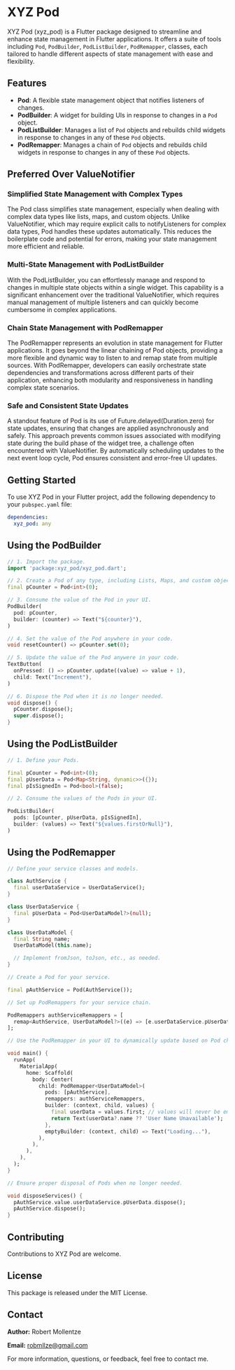 # XYZ Pod

XYZ Pod (xyz_pod) is a Flutter package designed to streamline and enhance state management in Flutter applications. It offers a suite of tools including `Pod`, `PodBuilder`, `PodListBuilder`, `PodRemapper`, classes, each tailored to handle different aspects of state management with ease and flexibility.

## Features

- **Pod**: A flexible state management object that notifies listeners of changes.
- **PodBuilder**: A widget for building UIs in response to changes in a `Pod` object.
- **PodListBuilder**: Manages a list of `Pod` objects and rebuilds child widgets in response to changes in any of these `Pod` objects.
- **PodRemapper**: Manages a chain of `Pod` objects and rebuilds child widgets in response to changes in any of these `Pod` objects.

## Preferred Over ValueNotifier

### Simplified State Management with Complex Types

The Pod class simplifies state management, especially when dealing with complex data types like lists, maps, and custom objects. Unlike ValueNotifier, which may require explicit calls to notifyListeners for complex data types, Pod handles these updates automatically. This reduces the boilerplate code and potential for errors, making your state management more efficient and reliable.

### Multi-State Management with PodListBuilder

With the PodListBuilder, you can effortlessly manage and respond to changes in multiple state objects within a single widget. This capability is a significant enhancement over the traditional ValueNotifier, which requires manual management of multiple listeners and can quickly become cumbersome in complex applications.

### Chain State Management with PodRemapper

The PodRemapper represents an evolution in state management for Flutter applications. It goes beyond the linear chaining of Pod objects, providing a more flexible and dynamic way to listen to and remap state from multiple sources. With PodRemapper, developers can easily orchestrate state dependencies and transformations across different parts of their application, enhancing both modularity and responsiveness in handling complex state scenarios.

### Safe and Consistent State Updates

A standout feature of Pod is its use of Future.delayed(Duration.zero) for state updates, ensuring that changes are applied asynchronously and safely. This approach prevents common issues associated with modifying state during the build phase of the widget tree, a challenge often encountered with ValueNotifier. By automatically scheduling updates to the next event loop cycle, Pod ensures consistent and error-free UI updates.

## Getting Started

To use XYZ Pod in your Flutter project, add the following dependency to your `pubspec.yaml` file:

```yaml
dependencies:
  xyz_pod: any
```

## Using the PodBuilder

```dart
// 1. Import the package.
import 'package:xyz_pod/xyz_pod.dart';

// 2. Create a Pod of any type, including Lists, Maps, and custom objects.
final pCounter = Pod<int>(0);

// 3. Consume the value of the Pod in your UI.
PodBuilder(
  pod: pCounter,
  builder: (counter) => Text("${counter}"),
)

// 4. Set the value of the Pod anywhere in your code.
void resetCounter() => pCounter.set(0);

// 5. Update the value of the Pod anywere in your code.
TextButton(
  onPressed: () => pCounter.update((value) => value + 1),
  child: Text("Increment"),
)

// 6. Dispose the Pod when it is no longer needed.
void dispose() {
  pCounter.dispose();
  super.dispose();
}
```

## Using the PodListBuilder

```dart
// 1. Define your Pods.

final pCounter = Pod<int>(0);
final pUserData = Pod<Map<String, dynamic>>({});
final pIsSignedIn = Pod<bool>(false);

// 2. Consume the values of the Pods in your UI.

PodListBuilder(
  pods: [pCounter, pUserData, pIsSignedIn],
  builder: (values) => Text("${values.firstOrNull}"),
)
```

## Using the PodRemapper

```dart
// Define your service classes and models.

class AuthService {
  final userDataService = UserDataService();
}

class UserDataService {
  final pUserData = Pod<UserDataModel?>(null);
}

class UserDataModel {
  final String name;
  UserDataModel(this.name);

  // Implement fromJson, toJson, etc., as needed.
}

// Create a Pod for your service.

final pAuthService = Pod(AuthService());

// Set up PodRemappers for your service chain.

PodRemappers authServiceRemappers = [
  remap<AuthService, UserDataModel?>((e) => [e.userDataService.pUserData]),
];

// Use the PodRemapper in your UI to dynamically update based on Pod changes.

void main() {
  runApp(
    MaterialApp(
      home: Scaffold(
        body: Center(
          child: PodRemapper<UserDataModel>(
            pods: [pAuthService],
            remappers: authServiceRemappers,
            builder: (context, child, values) {
              final userData = values.first; // values will never be empty.
              return Text(userData?.name ?? 'User Name Unavailable');
            },
            emptyBuilder: (context, child) => Text("Loading..."),
          ),
        ),
      ),
    ),
  );
}

// Ensure proper disposal of Pods when no longer needed.

void disposeServices() {
  pAuthService.value.userDataService.pUserData.dispose();
  pAuthService.dispose();
}

```

## Contributing

Contributions to XYZ Pod are welcome.

## License

This package is released under the MIT License.

## Contact

**Author:** Robert Mollentze

**Email:** robmllze@gmail.com

For more information, questions, or feedback, feel free to contact me.